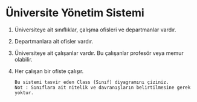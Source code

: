 # Üniversite Yönetim Sistemi

1. Üniversiteye ait sınıflıklar, çalışma ofisleri ve departmanlar vardır.
2. Departmanlara ait ofisler vardır.
3. Üniversiteye ait çalışanlar vardır. Bu çalışanlar profesör veya memur olabilir.
4. Her çalışan bir ofiste çalışır.

       Bu sistemi tasvir eden Class (Sınıf) diyagramını çiziniz.
       Not : Sınıflara ait nitelik ve davranışların belirtilmesine gerek yoktur. 